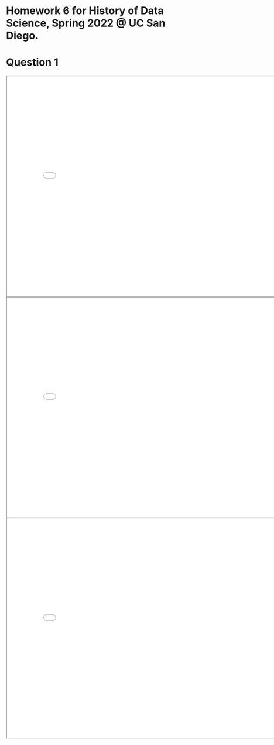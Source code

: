 # Homework 6 for History of Data Science, Spring 2022 @ UC San Diego.
# Question 1
<iframe src='../map.html' width=800 height=600></iframe>

<iframe src='../plotly-fig.html' width=800 height=600></iframe>

<iframe src='../france_fig (1).html' width=800 height=600></iframe>
